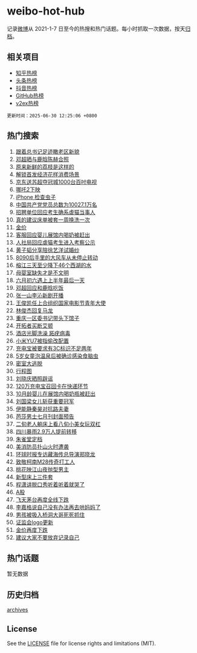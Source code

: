 # weibo-hot-hub

记录[微博](https://www.weibo.com)从 2021-1-7 日至今的热搜和热门话题。每小时抓取一次数据，按天[归档](archives)。

## 相关项目

- [知乎热榜](https://github.com/lonnyzhang423/zhihu-hot-hub)
- [头条热榜](https://github.com/lonnyzhang423/toutiao-hot-hub)
- [抖音热榜](https://github.com/lonnyzhang423/douyin-hot-hub)
- [GitHub热榜](https://github.com/lonnyzhang423/github-hot-hub)
- [v2ex热榜](https://github.com/lonnyzhang423/v2ex-hot-hub)


`更新时间：2025-06-30 12:25:06 +0800`

## 热门搜索

1. [跟着总书记足迹瞰老区新貌](https://m.weibo.cn/search?containerid=100103type%3D1%26t%3D10%26q%3D%23%E8%B7%9F%E7%9D%80%E6%80%BB%E4%B9%A6%E8%AE%B0%E8%B6%B3%E8%BF%B9%E7%9E%B0%E8%80%81%E5%8C%BA%E6%96%B0%E8%B2%8C%23&stream_entry_id=51&isnewpage=1&extparam=seat%3D1%26filter_type%3Drealtimehot%26stream_entry_id%3D51%26q%3D%2523%25E8%25B7%259F%25E7%259D%2580%25E6%2580%25BB%25E4%25B9%25A6%25E8%25AE%25B0%25E8%25B6%25B3%25E8%25BF%25B9%25E7%259E%25B0%25E8%2580%2581%25E5%258C%25BA%25E6%2596%25B0%25E8%25B2%258C%2523%26dgr%3D0%26cate%3D10103%26c_type%3D51%26pos%3D0%26display_time%3D1751257505%26pre_seqid%3D17512575051740160204163)
1. [邓超晒与鹿晗陈赫合照](https://m.weibo.cn/search?containerid=100103type%3D1%26t%3D10%26q%3D%23%E9%82%93%E8%B6%85%E6%99%92%E4%B8%8E%E9%B9%BF%E6%99%97%E9%99%88%E8%B5%AB%E5%90%88%E7%85%A7%23&stream_entry_id=31&isnewpage=1&extparam=seat%3D1%26stream_entry_id%3D31%26pos%3D0%26band_rank%3D1%26filter_type%3Drealtimehot%26q%3D%2523%25E9%2582%2593%25E8%25B6%2585%25E6%2599%2592%25E4%25B8%258E%25E9%25B9%25BF%25E6%2599%2597%25E9%2599%2588%25E8%25B5%25AB%25E5%2590%2588%25E7%2585%25A7%2523%26c_type%3D31%26flag%3D1%26realpos%3D1%26lcate%3D5001%26dgr%3D0%26cate%3D5001%26display_time%3D1751257505%26pre_seqid%3D17512575051740160204163)
1. [原来新鲜的荔枝是这样的](https://m.weibo.cn/search?containerid=100103type%3D1%26t%3D10%26q%3D%E5%8E%9F%E6%9D%A5%E6%96%B0%E9%B2%9C%E7%9A%84%E8%8D%94%E6%9E%9D%E6%98%AF%E8%BF%99%E6%A0%B7%E7%9A%84&stream_entry_id=31&isnewpage=1&extparam=seat%3D1%26stream_entry_id%3D31%26pos%3D1%26band_rank%3D2%26filter_type%3Drealtimehot%26q%3D%25E5%258E%259F%25E6%259D%25A5%25E6%2596%25B0%25E9%25B2%259C%25E7%259A%2584%25E8%258D%2594%25E6%259E%259D%25E6%2598%25AF%25E8%25BF%2599%25E6%25A0%25B7%25E7%259A%2584%26c_type%3D31%26flag%3D1%26realpos%3D2%26lcate%3D5001%26dgr%3D0%26cate%3D5001%26display_time%3D1751257505%26pre_seqid%3D17512575051740160204163)
1. [解锁首发经济花样消费场景](https://m.weibo.cn/search?containerid=100103type%3D1%26t%3D10%26q%3D%23%E8%A7%A3%E9%94%81%E9%A6%96%E5%8F%91%E7%BB%8F%E6%B5%8E%E8%8A%B1%E6%A0%B7%E6%B6%88%E8%B4%B9%E5%9C%BA%E6%99%AF%23&stream_entry_id=31&isnewpage=1&extparam=seat%3D1%26stream_entry_id%3D31%26pos%3D2%26band_rank%3D3%26filter_type%3Drealtimehot%26q%3D%2523%25E8%25A7%25A3%25E9%2594%2581%25E9%25A6%2596%25E5%258F%2591%25E7%25BB%258F%25E6%25B5%258E%25E8%258A%25B1%25E6%25A0%25B7%25E6%25B6%2588%25E8%25B4%25B9%25E5%259C%25BA%25E6%2599%25AF%2523%26c_type%3D31%26flag%3D0%26realpos%3D3%26lcate%3D5001%26dgr%3D0%26cate%3D5001%26display_time%3D1751257505%26pre_seqid%3D17512575051740160204163)
1. [京东送苏超夺冠城1000台百吋电视](https://m.weibo.cn/search?containerid=100103type%3D1%26t%3D10%26q%3D%23%E4%BA%AC%E4%B8%9C%E9%80%81%E8%8B%8F%E8%B6%85%E5%A4%BA%E5%86%A0%E5%9F%8E1000%E5%8F%B0%E7%99%BE%E5%90%8B%E7%94%B5%E8%A7%86%23&stream_entry_id=31&isnewpage=1&extparam=seat%3D1%26topic_ad%3D1%26q%3D%2523%25E4%25BA%25AC%25E4%25B8%259C%25E9%2580%2581%25E8%258B%258F%25E8%25B6%2585%25E5%25A4%25BA%25E5%2586%25A0%25E5%259F%258E1000%25E5%258F%25B0%25E7%2599%25BE%25E5%2590%258B%25E7%2594%25B5%25E8%25A7%2586%2523%26dgr%3D0%26is_ad_pos%3D1%26filter_type%3Drealtimehot%26pos%3D3%26c_type%3D31%26stream_entry_id%3D31%26adid%3D292372%26cate%3D5001%26lcate%3D5001%26band_rank%3D4%26display_time%3D1751257505%26pre_seqid%3D17512575051740160204163)
1. [哪吒2下映](https://m.weibo.cn/search?containerid=100103type%3D1%26t%3D10%26q%3D%23%E5%93%AA%E5%90%922%E4%B8%8B%E6%98%A0%23&stream_entry_id=31&isnewpage=1&extparam=seat%3D1%26stream_entry_id%3D31%26pos%3D4%26band_rank%3D4%26filter_type%3Drealtimehot%26q%3D%2523%25E5%2593%25AA%25E5%2590%25922%25E4%25B8%258B%25E6%2598%25A0%2523%26c_type%3D31%26flag%3D2%26realpos%3D4%26lcate%3D5001%26dgr%3D0%26cate%3D5001%26display_time%3D1751257505%26pre_seqid%3D17512575051740160204163)
1. [iPhone 检查虫子](https://m.weibo.cn/search?containerid=100103type%3D1%26t%3D10%26q%3DiPhone+%E6%A3%80%E6%9F%A5%E8%99%AB%E5%AD%90&stream_entry_id=31&isnewpage=1&extparam=seat%3D1%26stream_entry_id%3D31%26pos%3D5%26band_rank%3D5%26filter_type%3Drealtimehot%26q%3DiPhone%2520%25E6%25A3%2580%25E6%259F%25A5%25E8%2599%25AB%25E5%25AD%2590%26c_type%3D31%26flag%3D1%26realpos%3D5%26lcate%3D5001%26dgr%3D0%26cate%3D5001%26display_time%3D1751257505%26pre_seqid%3D17512575051740160204163)
1. [中国共产党党员总数为10027.1万名](https://m.weibo.cn/search?containerid=100103type%3D1%26t%3D10%26q%3D%23%E4%B8%AD%E5%9B%BD%E5%85%B1%E4%BA%A7%E5%85%9A%E5%85%9A%E5%91%98%E6%80%BB%E6%95%B0%E4%B8%BA10027.1%E4%B8%87%E5%90%8D%23&stream_entry_id=31&isnewpage=1&extparam=seat%3D1%26stream_entry_id%3D31%26pos%3D6%26band_rank%3D6%26filter_type%3Drealtimehot%26q%3D%2523%25E4%25B8%25AD%25E5%259B%25BD%25E5%2585%25B1%25E4%25BA%25A7%25E5%2585%259A%25E5%2585%259A%25E5%2591%2598%25E6%2580%25BB%25E6%2595%25B0%25E4%25B8%25BA10027.1%25E4%25B8%2587%25E5%2590%258D%2523%26c_type%3D31%26flag%3D1%26realpos%3D6%26lcate%3D5001%26dgr%3D0%26cate%3D5001%26display_time%3D1751257505%26pre_seqid%3D17512575051740160204163)
1. [招聘单位回应考生确系虐猫当事人](https://m.weibo.cn/search?containerid=100103type%3D1%26t%3D10%26q%3D%23%E6%8B%9B%E8%81%98%E5%8D%95%E4%BD%8D%E5%9B%9E%E5%BA%94%E8%80%83%E7%94%9F%E7%A1%AE%E7%B3%BB%E8%99%90%E7%8C%AB%E5%BD%93%E4%BA%8B%E4%BA%BA%23&stream_entry_id=31&isnewpage=1&extparam=seat%3D1%26stream_entry_id%3D31%26pos%3D7%26band_rank%3D7%26filter_type%3Drealtimehot%26q%3D%2523%25E6%258B%259B%25E8%2581%2598%25E5%258D%2595%25E4%25BD%258D%25E5%259B%259E%25E5%25BA%2594%25E8%2580%2583%25E7%2594%259F%25E7%25A1%25AE%25E7%25B3%25BB%25E8%2599%2590%25E7%258C%25AB%25E5%25BD%2593%25E4%25BA%258B%25E4%25BA%25BA%2523%26c_type%3D31%26flag%3D1%26realpos%3D7%26lcate%3D5001%26dgr%3D0%26cate%3D5001%26display_time%3D1751257505%26pre_seqid%3D17512575051740160204163)
1. [真的建议床单被套一周换洗一次](https://m.weibo.cn/search?containerid=100103type%3D1%26t%3D10%26q%3D%E7%9C%9F%E7%9A%84%E5%BB%BA%E8%AE%AE%E5%BA%8A%E5%8D%95%E8%A2%AB%E5%A5%97%E4%B8%80%E5%91%A8%E6%8D%A2%E6%B4%97%E4%B8%80%E6%AC%A1&stream_entry_id=31&isnewpage=1&extparam=seat%3D1%26stream_entry_id%3D31%26pos%3D8%26band_rank%3D8%26filter_type%3Drealtimehot%26q%3D%25E7%259C%259F%25E7%259A%2584%25E5%25BB%25BA%25E8%25AE%25AE%25E5%25BA%258A%25E5%258D%2595%25E8%25A2%25AB%25E5%25A5%2597%25E4%25B8%2580%25E5%2591%25A8%25E6%258D%25A2%25E6%25B4%2597%25E4%25B8%2580%25E6%25AC%25A1%26c_type%3D31%26flag%3D0%26realpos%3D8%26lcate%3D5001%26dgr%3D0%26cate%3D5001%26display_time%3D1751257505%26pre_seqid%3D17512575051740160204163)
1. [金价](https://m.weibo.cn/search?containerid=100103type%3D1%26t%3D10%26q%3D%E9%87%91%E4%BB%B7&stream_entry_id=31&isnewpage=1&extparam=seat%3D1%26stream_entry_id%3D31%26pos%3D9%26band_rank%3D9%26filter_type%3Drealtimehot%26q%3D%25E9%2587%2591%25E4%25BB%25B7%26c_type%3D31%26flag%3D0%26realpos%3D9%26lcate%3D5001%26dgr%3D0%26cate%3D5001%26display_time%3D1751257505%26pre_seqid%3D17512575051740160204163)
1. [客服回应婴儿展馆内喝奶被赶出](https://m.weibo.cn/search?containerid=100103type%3D1%26t%3D10%26q%3D%23%E5%AE%A2%E6%9C%8D%E5%9B%9E%E5%BA%94%E5%A9%B4%E5%84%BF%E5%B1%95%E9%A6%86%E5%86%85%E5%96%9D%E5%A5%B6%E8%A2%AB%E8%B5%B6%E5%87%BA%23&stream_entry_id=31&isnewpage=1&extparam=seat%3D1%26stream_entry_id%3D31%26pos%3D10%26band_rank%3D10%26filter_type%3Drealtimehot%26q%3D%2523%25E5%25AE%25A2%25E6%259C%258D%25E5%259B%259E%25E5%25BA%2594%25E5%25A9%25B4%25E5%2584%25BF%25E5%25B1%2595%25E9%25A6%2586%25E5%2586%2585%25E5%2596%259D%25E5%25A5%25B6%25E8%25A2%25AB%25E8%25B5%25B6%25E5%2587%25BA%2523%26c_type%3D31%26flag%3D1%26realpos%3D10%26lcate%3D5001%26dgr%3D0%26cate%3D5001%26display_time%3D1751257505%26pre_seqid%3D17512575051740160204163)
1. [人社局回应虐猫考生进入考察公示](https://m.weibo.cn/search?containerid=100103type%3D1%26t%3D10%26q%3D%23%E4%BA%BA%E7%A4%BE%E5%B1%80%E5%9B%9E%E5%BA%94%E8%99%90%E7%8C%AB%E8%80%83%E7%94%9F%E8%BF%9B%E5%85%A5%E8%80%83%E5%AF%9F%E5%85%AC%E7%A4%BA%23&stream_entry_id=31&isnewpage=1&extparam=seat%3D1%26stream_entry_id%3D31%26pos%3D11%26band_rank%3D11%26filter_type%3Drealtimehot%26q%3D%2523%25E4%25BA%25BA%25E7%25A4%25BE%25E5%25B1%2580%25E5%259B%259E%25E5%25BA%2594%25E8%2599%2590%25E7%258C%25AB%25E8%2580%2583%25E7%2594%259F%25E8%25BF%259B%25E5%2585%25A5%25E8%2580%2583%25E5%25AF%259F%25E5%2585%25AC%25E7%25A4%25BA%2523%26c_type%3D31%26flag%3D0%26realpos%3D11%26lcate%3D5001%26dgr%3D0%26cate%3D5001%26display_time%3D1751257505%26pre_seqid%3D17512575051740160204163)
1. [黄子韬分享陪徐艺洋试婚纱](https://m.weibo.cn/search?containerid=100103type%3D1%26t%3D10%26q%3D%23%E9%BB%84%E5%AD%90%E9%9F%AC%E5%88%86%E4%BA%AB%E9%99%AA%E5%BE%90%E8%89%BA%E6%B4%8B%E8%AF%95%E5%A9%9A%E7%BA%B1%23&stream_entry_id=31&isnewpage=1&extparam=seat%3D1%26stream_entry_id%3D31%26pos%3D12%26band_rank%3D12%26filter_type%3Drealtimehot%26q%3D%2523%25E9%25BB%2584%25E5%25AD%2590%25E9%259F%25AC%25E5%2588%2586%25E4%25BA%25AB%25E9%2599%25AA%25E5%25BE%2590%25E8%2589%25BA%25E6%25B4%258B%25E8%25AF%2595%25E5%25A9%259A%25E7%25BA%25B1%2523%26c_type%3D31%26flag%3D1%26realpos%3D12%26lcate%3D5001%26dgr%3D0%26cate%3D5001%26display_time%3D1751257505%26pre_seqid%3D17512575051740160204163)
1. [8090后手里的大风车从未停止转动](https://m.weibo.cn/search?containerid=100103type%3D1%26t%3D10%26q%3D%238090%E5%90%8E%E6%89%8B%E9%87%8C%E7%9A%84%E5%A4%A7%E9%A3%8E%E8%BD%A6%E4%BB%8E%E6%9C%AA%E5%81%9C%E6%AD%A2%E8%BD%AC%E5%8A%A8%23&stream_entry_id=31&isnewpage=1&extparam=seat%3D1%26stream_entry_id%3D31%26pos%3D13%26band_rank%3D13%26filter_type%3Drealtimehot%26q%3D%25238090%25E5%2590%258E%25E6%2589%258B%25E9%2587%258C%25E7%259A%2584%25E5%25A4%25A7%25E9%25A3%258E%25E8%25BD%25A6%25E4%25BB%258E%25E6%259C%25AA%25E5%2581%259C%25E6%25AD%25A2%25E8%25BD%25AC%25E5%258A%25A8%2523%26c_type%3D31%26flag%3D1%26realpos%3D13%26lcate%3D5001%26dgr%3D0%26cate%3D5001%26display_time%3D1751257505%26pre_seqid%3D17512575051740160204163)
1. [榕江三天至少降下46个西湖的水](https://m.weibo.cn/search?containerid=100103type%3D1%26t%3D10%26q%3D%23%E6%A6%95%E6%B1%9F%E4%B8%89%E5%A4%A9%E8%87%B3%E5%B0%91%E9%99%8D%E4%B8%8B46%E4%B8%AA%E8%A5%BF%E6%B9%96%E7%9A%84%E6%B0%B4%23&stream_entry_id=31&isnewpage=1&extparam=seat%3D1%26stream_entry_id%3D31%26pos%3D14%26band_rank%3D14%26filter_type%3Drealtimehot%26q%3D%2523%25E6%25A6%2595%25E6%25B1%259F%25E4%25B8%2589%25E5%25A4%25A9%25E8%2587%25B3%25E5%25B0%2591%25E9%2599%258D%25E4%25B8%258B46%25E4%25B8%25AA%25E8%25A5%25BF%25E6%25B9%2596%25E7%259A%2584%25E6%25B0%25B4%2523%26c_type%3D31%26flag%3D1%26realpos%3D14%26lcate%3D5001%26dgr%3D0%26cate%3D5001%26display_time%3D1751257505%26pre_seqid%3D17512575051740160204163)
1. [母婴室缺失才是不文明](https://m.weibo.cn/search?containerid=100103type%3D1%26t%3D10%26q%3D%E6%AF%8D%E5%A9%B4%E5%AE%A4%E7%BC%BA%E5%A4%B1%E6%89%8D%E6%98%AF%E4%B8%8D%E6%96%87%E6%98%8E&stream_entry_id=31&isnewpage=1&extparam=seat%3D1%26stream_entry_id%3D31%26pos%3D15%26band_rank%3D15%26filter_type%3Drealtimehot%26q%3D%25E6%25AF%258D%25E5%25A9%25B4%25E5%25AE%25A4%25E7%25BC%25BA%25E5%25A4%25B1%25E6%2589%258D%25E6%2598%25AF%25E4%25B8%258D%25E6%2596%2587%25E6%2598%258E%26c_type%3D31%26flag%3D1%26realpos%3D15%26lcate%3D5001%26dgr%3D0%26cate%3D5001%26display_time%3D1751257505%26pre_seqid%3D17512575051740160204163)
1. [六月初六遇上上半年最后一天](https://m.weibo.cn/search?containerid=100103type%3D1%26t%3D10%26q%3D%23%E5%85%AD%E6%9C%88%E5%88%9D%E5%85%AD%E9%81%87%E4%B8%8A%E4%B8%8A%E5%8D%8A%E5%B9%B4%E6%9C%80%E5%90%8E%E4%B8%80%E5%A4%A9%23&stream_entry_id=31&isnewpage=1&extparam=seat%3D1%26stream_entry_id%3D31%26pos%3D16%26band_rank%3D16%26filter_type%3Drealtimehot%26q%3D%2523%25E5%2585%25AD%25E6%259C%2588%25E5%2588%259D%25E5%2585%25AD%25E9%2581%2587%25E4%25B8%258A%25E4%25B8%258A%25E5%258D%258A%25E5%25B9%25B4%25E6%259C%2580%25E5%2590%258E%25E4%25B8%2580%25E5%25A4%25A9%2523%26c_type%3D31%26flag%3D0%26realpos%3D16%26lcate%3D5001%26dgr%3D0%26cate%3D5001%26display_time%3D1751257505%26pre_seqid%3D17512575051740160204163)
1. [邓超回应和鹿晗吃饭](https://m.weibo.cn/search?containerid=100103type%3D1%26t%3D10%26q%3D%23%E9%82%93%E8%B6%85%E5%9B%9E%E5%BA%94%E5%92%8C%E9%B9%BF%E6%99%97%E5%90%83%E9%A5%AD%23&stream_entry_id=31&isnewpage=1&extparam=seat%3D1%26stream_entry_id%3D31%26pos%3D17%26band_rank%3D17%26filter_type%3Drealtimehot%26q%3D%2523%25E9%2582%2593%25E8%25B6%2585%25E5%259B%259E%25E5%25BA%2594%25E5%2592%258C%25E9%25B9%25BF%25E6%2599%2597%25E5%2590%2583%25E9%25A5%25AD%2523%26c_type%3D31%26flag%3D2%26realpos%3D17%26lcate%3D5001%26dgr%3D0%26cate%3D5001%26display_time%3D1751257505%26pre_seqid%3D17512575051740160204163)
1. [张一山李沁新剧开播](https://m.weibo.cn/search?containerid=100103type%3D1%26t%3D10%26q%3D%23%E5%BC%A0%E4%B8%80%E5%B1%B1%E6%9D%8E%E6%B2%81%E6%96%B0%E5%89%A7%E5%BC%80%E6%92%AD%23&stream_entry_id=31&isnewpage=1&extparam=seat%3D1%26stream_entry_id%3D31%26pos%3D18%26band_rank%3D18%26filter_type%3Drealtimehot%26q%3D%2523%25E5%25BC%25A0%25E4%25B8%2580%25E5%25B1%25B1%25E6%259D%258E%25E6%25B2%2581%25E6%2596%25B0%25E5%2589%25A7%25E5%25BC%2580%25E6%2592%25AD%2523%26c_type%3D31%26flag%3D1%26realpos%3D18%26lcate%3D5001%26dgr%3D0%26cate%3D5001%26display_time%3D1751257505%26pre_seqid%3D17512575051740160204163)
1. [王俊凯任上合组织国家电影节青年大使](https://m.weibo.cn/search?containerid=100103type%3D1%26t%3D10%26q%3D%23%E7%8E%8B%E4%BF%8A%E5%87%AF%E4%BB%BB%E4%B8%8A%E5%90%88%E7%BB%84%E7%BB%87%E5%9B%BD%E5%AE%B6%E7%94%B5%E5%BD%B1%E8%8A%82%E9%9D%92%E5%B9%B4%E5%A4%A7%E4%BD%BF%23&stream_entry_id=31&isnewpage=1&extparam=seat%3D1%26stream_entry_id%3D31%26pos%3D19%26band_rank%3D19%26filter_type%3Drealtimehot%26q%3D%2523%25E7%258E%258B%25E4%25BF%258A%25E5%2587%25AF%25E4%25BB%25BB%25E4%25B8%258A%25E5%2590%2588%25E7%25BB%2584%25E7%25BB%2587%25E5%259B%25BD%25E5%25AE%25B6%25E7%2594%25B5%25E5%25BD%25B1%25E8%258A%2582%25E9%259D%2592%25E5%25B9%25B4%25E5%25A4%25A7%25E4%25BD%25BF%2523%26c_type%3D31%26flag%3D1%26realpos%3D19%26lcate%3D5001%26dgr%3D0%26cate%3D5001%26display_time%3D1751257505%26pre_seqid%3D17512575051740160204163)
1. [林俊杰回复马龙](https://m.weibo.cn/search?containerid=100103type%3D1%26t%3D10%26q%3D%23%E6%9E%97%E4%BF%8A%E6%9D%B0%E5%9B%9E%E5%A4%8D%E9%A9%AC%E9%BE%99%23&stream_entry_id=31&isnewpage=1&extparam=seat%3D1%26stream_entry_id%3D31%26pos%3D20%26band_rank%3D20%26filter_type%3Drealtimehot%26q%3D%2523%25E6%259E%2597%25E4%25BF%258A%25E6%259D%25B0%25E5%259B%259E%25E5%25A4%258D%25E9%25A9%25AC%25E9%25BE%2599%2523%26c_type%3D31%26flag%3D0%26realpos%3D20%26lcate%3D5001%26dgr%3D0%26cate%3D5001%26display_time%3D1751257505%26pre_seqid%3D17512575051740160204163)
1. [重庆一区委书记带头下馆子](https://m.weibo.cn/search?containerid=100103type%3D1%26t%3D10%26q%3D%23%E9%87%8D%E5%BA%86%E4%B8%80%E5%8C%BA%E5%A7%94%E4%B9%A6%E8%AE%B0%E5%B8%A6%E5%A4%B4%E4%B8%8B%E9%A6%86%E5%AD%90%23&stream_entry_id=31&isnewpage=1&extparam=seat%3D1%26stream_entry_id%3D31%26pos%3D21%26band_rank%3D21%26filter_type%3Drealtimehot%26q%3D%2523%25E9%2587%258D%25E5%25BA%2586%25E4%25B8%2580%25E5%258C%25BA%25E5%25A7%2594%25E4%25B9%25A6%25E8%25AE%25B0%25E5%25B8%25A6%25E5%25A4%25B4%25E4%25B8%258B%25E9%25A6%2586%25E5%25AD%2590%2523%26c_type%3D31%26flag%3D0%26realpos%3D21%26lcate%3D5001%26dgr%3D0%26cate%3D5001%26display_time%3D1751257505%26pre_seqid%3D17512575051740160204163)
1. [开拓者买断艾顿](https://m.weibo.cn/search?containerid=100103type%3D1%26t%3D10%26q%3D%23%E5%BC%80%E6%8B%93%E8%80%85%E4%B9%B0%E6%96%AD%E8%89%BE%E9%A1%BF%23&stream_entry_id=31&isnewpage=1&extparam=seat%3D1%26stream_entry_id%3D31%26pos%3D22%26band_rank%3D22%26filter_type%3Drealtimehot%26q%3D%2523%25E5%25BC%2580%25E6%258B%2593%25E8%2580%2585%25E4%25B9%25B0%25E6%2596%25AD%25E8%2589%25BE%25E9%25A1%25BF%2523%26c_type%3D31%26flag%3D1%26realpos%3D22%26lcate%3D5001%26dgr%3D0%26cate%3D5001%26display_time%3D1751257505%26pre_seqid%3D17512575051740160204163)
1. [酒店光脚洗澡 跖疣病毒](https://m.weibo.cn/search?containerid=100103type%3D1%26t%3D10%26q%3D%E9%85%92%E5%BA%97%E5%85%89%E8%84%9A%E6%B4%97%E6%BE%A1+%E8%B7%96%E7%96%A3%E7%97%85%E6%AF%92&stream_entry_id=31&isnewpage=1&extparam=seat%3D1%26stream_entry_id%3D31%26pos%3D23%26band_rank%3D23%26filter_type%3Drealtimehot%26q%3D%25E9%2585%2592%25E5%25BA%2597%25E5%2585%2589%25E8%2584%259A%25E6%25B4%2597%25E6%25BE%25A1%2520%25E8%25B7%2596%25E7%2596%25A3%25E7%2597%2585%25E6%25AF%2592%26c_type%3D31%26flag%3D1%26realpos%3D23%26lcate%3D5001%26dgr%3D0%26cate%3D5001%26display_time%3D1751257505%26pre_seqid%3D17512575051740160204163)
1. [小米YU7被指偷改配置](https://m.weibo.cn/search?containerid=100103type%3D1%26t%3D10%26q%3D%23%E5%B0%8F%E7%B1%B3YU7%E8%A2%AB%E6%8C%87%E5%81%B7%E6%94%B9%E9%85%8D%E7%BD%AE%23&stream_entry_id=31&isnewpage=1&extparam=seat%3D1%26stream_entry_id%3D31%26pos%3D24%26band_rank%3D24%26filter_type%3Drealtimehot%26q%3D%2523%25E5%25B0%258F%25E7%25B1%25B3YU7%25E8%25A2%25AB%25E6%258C%2587%25E5%2581%25B7%25E6%2594%25B9%25E9%2585%258D%25E7%25BD%25AE%2523%26c_type%3D31%26flag%3D1%26realpos%3D24%26lcate%3D5001%26dgr%3D0%26cate%3D5001%26display_time%3D1751257505%26pre_seqid%3D17512575051740160204163)
1. [充电宝被要求有3C标识不足两年](https://m.weibo.cn/search?containerid=100103type%3D1%26t%3D10%26q%3D%23%E5%85%85%E7%94%B5%E5%AE%9D%E8%A2%AB%E8%A6%81%E6%B1%82%E6%9C%893C%E6%A0%87%E8%AF%86%E4%B8%8D%E8%B6%B3%E4%B8%A4%E5%B9%B4%23&stream_entry_id=31&isnewpage=1&extparam=seat%3D1%26stream_entry_id%3D31%26pos%3D25%26band_rank%3D25%26filter_type%3Drealtimehot%26q%3D%2523%25E5%2585%2585%25E7%2594%25B5%25E5%25AE%259D%25E8%25A2%25AB%25E8%25A6%2581%25E6%25B1%2582%25E6%259C%25893C%25E6%25A0%2587%25E8%25AF%2586%25E4%25B8%258D%25E8%25B6%25B3%25E4%25B8%25A4%25E5%25B9%25B4%2523%26c_type%3D31%26flag%3D1%26realpos%3D25%26lcate%3D5001%26dgr%3D0%26cate%3D5001%26display_time%3D1751257505%26pre_seqid%3D17512575051740160204163)
1. [5岁女童泡温泉后被确诊感染食脑虫](https://m.weibo.cn/search?containerid=100103type%3D1%26t%3D10%26q%3D%235%E5%B2%81%E5%A5%B3%E7%AB%A5%E6%B3%A1%E6%B8%A9%E6%B3%89%E5%90%8E%E8%A2%AB%E7%A1%AE%E8%AF%8A%E6%84%9F%E6%9F%93%E9%A3%9F%E8%84%91%E8%99%AB%23&stream_entry_id=31&isnewpage=1&extparam=seat%3D1%26stream_entry_id%3D31%26pos%3D26%26band_rank%3D26%26filter_type%3Drealtimehot%26q%3D%25235%25E5%25B2%2581%25E5%25A5%25B3%25E7%25AB%25A5%25E6%25B3%25A1%25E6%25B8%25A9%25E6%25B3%2589%25E5%2590%258E%25E8%25A2%25AB%25E7%25A1%25AE%25E8%25AF%258A%25E6%2584%259F%25E6%259F%2593%25E9%25A3%259F%25E8%2584%2591%25E8%2599%25AB%2523%26c_type%3D31%26flag%3D0%26realpos%3D26%26lcate%3D5001%26dgr%3D0%26cate%3D5001%26display_time%3D1751257505%26pre_seqid%3D17512575051740160204163)
1. [密室大逃脱](https://m.weibo.cn/search?containerid=100103type%3D1%26t%3D10%26q%3D%E5%AF%86%E5%AE%A4%E5%A4%A7%E9%80%83%E8%84%B1&stream_entry_id=31&isnewpage=1&extparam=seat%3D1%26stream_entry_id%3D31%26pos%3D27%26band_rank%3D27%26filter_type%3Drealtimehot%26q%3D%25E5%25AF%2586%25E5%25AE%25A4%25E5%25A4%25A7%25E9%2580%2583%25E8%2584%25B1%26c_type%3D31%26flag%3D1%26realpos%3D27%26lcate%3D5001%26dgr%3D0%26cate%3D5001%26display_time%3D1751257505%26pre_seqid%3D17512575051740160204163)
1. [行程图](https://m.weibo.cn/search?containerid=100103type%3D1%26t%3D10%26q%3D%E8%A1%8C%E7%A8%8B%E5%9B%BE&stream_entry_id=31&isnewpage=1&extparam=seat%3D1%26stream_entry_id%3D31%26pos%3D28%26band_rank%3D28%26filter_type%3Drealtimehot%26q%3D%25E8%25A1%258C%25E7%25A8%258B%25E5%259B%25BE%26c_type%3D31%26flag%3D0%26realpos%3D28%26lcate%3D5001%26dgr%3D0%26cate%3D5001%26display_time%3D1751257505%26pre_seqid%3D17512575051740160204163)
1. [刘晓庆晒照辟谣](https://m.weibo.cn/search?containerid=100103type%3D1%26t%3D10%26q%3D%23%E5%88%98%E6%99%93%E5%BA%86%E6%99%92%E7%85%A7%E8%BE%9F%E8%B0%A3%23&stream_entry_id=31&isnewpage=1&extparam=seat%3D1%26stream_entry_id%3D31%26pos%3D29%26band_rank%3D29%26filter_type%3Drealtimehot%26q%3D%2523%25E5%2588%2598%25E6%2599%2593%25E5%25BA%2586%25E6%2599%2592%25E7%2585%25A7%25E8%25BE%259F%25E8%25B0%25A3%2523%26c_type%3D31%26flag%3D1%26realpos%3D29%26lcate%3D5001%26dgr%3D0%26cate%3D5001%26display_time%3D1751257505%26pre_seqid%3D17512575051740160204163)
1. [120万充电宝召回卡在快递环节](https://m.weibo.cn/search?containerid=100103type%3D1%26t%3D10%26q%3D%23120%E4%B8%87%E5%85%85%E7%94%B5%E5%AE%9D%E5%8F%AC%E5%9B%9E%E5%8D%A1%E5%9C%A8%E5%BF%AB%E9%80%92%E7%8E%AF%E8%8A%82%23&stream_entry_id=31&isnewpage=1&extparam=seat%3D1%26stream_entry_id%3D31%26pos%3D30%26band_rank%3D30%26filter_type%3Drealtimehot%26q%3D%2523120%25E4%25B8%2587%25E5%2585%2585%25E7%2594%25B5%25E5%25AE%259D%25E5%258F%25AC%25E5%259B%259E%25E5%258D%25A1%25E5%259C%25A8%25E5%25BF%25AB%25E9%2580%2592%25E7%258E%25AF%25E8%258A%2582%2523%26c_type%3D31%26flag%3D1%26realpos%3D30%26lcate%3D5001%26dgr%3D0%26cate%3D5001%26display_time%3D1751257505%26pre_seqid%3D17512575051740160204163)
1. [10月龄婴儿在展馆内喝奶瓶被赶出](https://m.weibo.cn/search?containerid=100103type%3D1%26t%3D10%26q%3D%2310%E6%9C%88%E9%BE%84%E5%A9%B4%E5%84%BF%E5%9C%A8%E5%B1%95%E9%A6%86%E5%86%85%E5%96%9D%E5%A5%B6%E7%93%B6%E8%A2%AB%E8%B5%B6%E5%87%BA%23&stream_entry_id=31&isnewpage=1&extparam=seat%3D1%26stream_entry_id%3D31%26pos%3D31%26band_rank%3D31%26filter_type%3Drealtimehot%26q%3D%252310%25E6%259C%2588%25E9%25BE%2584%25E5%25A9%25B4%25E5%2584%25BF%25E5%259C%25A8%25E5%25B1%2595%25E9%25A6%2586%25E5%2586%2585%25E5%2596%259D%25E5%25A5%25B6%25E7%2593%25B6%25E8%25A2%25AB%25E8%25B5%25B6%25E5%2587%25BA%2523%26c_type%3D31%26flag%3D0%26realpos%3D31%26lcate%3D5001%26dgr%3D0%26cate%3D5001%26display_time%3D1751257505%26pre_seqid%3D17512575051740160204163)
1. [刘国梁女儿斩获重要冠军](https://m.weibo.cn/search?containerid=100103type%3D1%26t%3D10%26q%3D%23%E5%88%98%E5%9B%BD%E6%A2%81%E5%A5%B3%E5%84%BF%E6%96%A9%E8%8E%B7%E9%87%8D%E8%A6%81%E5%86%A0%E5%86%9B%23&stream_entry_id=31&isnewpage=1&extparam=seat%3D1%26stream_entry_id%3D31%26pos%3D32%26band_rank%3D32%26filter_type%3Drealtimehot%26q%3D%2523%25E5%2588%2598%25E5%259B%25BD%25E6%25A2%2581%25E5%25A5%25B3%25E5%2584%25BF%25E6%2596%25A9%25E8%258E%25B7%25E9%2587%258D%25E8%25A6%2581%25E5%2586%25A0%25E5%2586%259B%2523%26c_type%3D31%26flag%3D0%26realpos%3D32%26lcate%3D5001%26dgr%3D0%26cate%3D5001%26display_time%3D1751257505%26pre_seqid%3D17512575051740160204163)
1. [伊能静秦昊对抗路夫妻](https://m.weibo.cn/search?containerid=100103type%3D1%26t%3D10%26q%3D%E4%BC%8A%E8%83%BD%E9%9D%99%E7%A7%A6%E6%98%8A%E5%AF%B9%E6%8A%97%E8%B7%AF%E5%A4%AB%E5%A6%BB&stream_entry_id=31&isnewpage=1&extparam=seat%3D1%26stream_entry_id%3D31%26pos%3D33%26band_rank%3D33%26filter_type%3Drealtimehot%26q%3D%25E4%25BC%258A%25E8%2583%25BD%25E9%259D%2599%25E7%25A7%25A6%25E6%2598%258A%25E5%25AF%25B9%25E6%258A%2597%25E8%25B7%25AF%25E5%25A4%25AB%25E5%25A6%25BB%26c_type%3D31%26flag%3D1%26realpos%3D33%26lcate%3D5001%26dgr%3D0%26cate%3D5001%26display_time%3D1751257505%26pre_seqid%3D17512575051740160204163)
1. [芭莎男士七月刊封面预告](https://m.weibo.cn/search?containerid=100103type%3D1%26t%3D10%26q%3D%23%E8%8A%AD%E8%8E%8E%E7%94%B7%E5%A3%AB%E4%B8%83%E6%9C%88%E5%88%8A%E5%B0%81%E9%9D%A2%E9%A2%84%E5%91%8A%23&stream_entry_id=31&isnewpage=1&extparam=seat%3D1%26stream_entry_id%3D31%26pos%3D34%26band_rank%3D34%26filter_type%3Drealtimehot%26q%3D%2523%25E8%258A%25AD%25E8%258E%258E%25E7%2594%25B7%25E5%25A3%25AB%25E4%25B8%2583%25E6%259C%2588%25E5%2588%258A%25E5%25B0%2581%25E9%259D%25A2%25E9%25A2%2584%25E5%2591%258A%2523%26c_type%3D31%26flag%3D1%26realpos%3D34%26lcate%3D5001%26dgr%3D0%26cate%3D5001%26display_time%3D1751257505%26pre_seqid%3D17512575051740160204163)
1. [二旬老人躺床上看八旬小美女玩双杠](https://m.weibo.cn/search?containerid=100103type%3D1%26t%3D10%26q%3D%E4%BA%8C%E6%97%AC%E8%80%81%E4%BA%BA%E8%BA%BA%E5%BA%8A%E4%B8%8A%E7%9C%8B%E5%85%AB%E6%97%AC%E5%B0%8F%E7%BE%8E%E5%A5%B3%E7%8E%A9%E5%8F%8C%E6%9D%A0&stream_entry_id=31&isnewpage=1&extparam=seat%3D1%26stream_entry_id%3D31%26pos%3D35%26band_rank%3D35%26filter_type%3Drealtimehot%26q%3D%25E4%25BA%258C%25E6%2597%25AC%25E8%2580%2581%25E4%25BA%25BA%25E8%25BA%25BA%25E5%25BA%258A%25E4%25B8%258A%25E7%259C%258B%25E5%2585%25AB%25E6%2597%25AC%25E5%25B0%258F%25E7%25BE%258E%25E5%25A5%25B3%25E7%258E%25A9%25E5%258F%258C%25E6%259D%25A0%26c_type%3D31%26flag%3D1%26realpos%3D35%26lcate%3D5001%26dgr%3D0%26cate%3D5001%26display_time%3D1751257505%26pre_seqid%3D17512575051740160204163)
1. [四川暴雨2.9万人提前转移](https://m.weibo.cn/search?containerid=100103type%3D1%26t%3D10%26q%3D%23%E5%9B%9B%E5%B7%9D%E6%9A%B4%E9%9B%A82.9%E4%B8%87%E4%BA%BA%E6%8F%90%E5%89%8D%E8%BD%AC%E7%A7%BB%23&stream_entry_id=31&isnewpage=1&extparam=seat%3D1%26stream_entry_id%3D31%26pos%3D36%26band_rank%3D36%26filter_type%3Drealtimehot%26q%3D%2523%25E5%259B%259B%25E5%25B7%259D%25E6%259A%25B4%25E9%259B%25A82.9%25E4%25B8%2587%25E4%25BA%25BA%25E6%258F%2590%25E5%2589%258D%25E8%25BD%25AC%25E7%25A7%25BB%2523%26c_type%3D31%26flag%3D0%26realpos%3D36%26lcate%3D5001%26dgr%3D0%26cate%3D5001%26display_time%3D1751257505%26pre_seqid%3D17512575051740160204163)
1. [朱雀堂定档](https://m.weibo.cn/search?containerid=100103type%3D1%26t%3D10%26q%3D%23%E6%9C%B1%E9%9B%80%E5%A0%82%E5%AE%9A%E6%A1%A3%23&stream_entry_id=31&isnewpage=1&extparam=seat%3D1%26stream_entry_id%3D31%26pos%3D37%26band_rank%3D37%26filter_type%3Drealtimehot%26q%3D%2523%25E6%259C%25B1%25E9%259B%2580%25E5%25A0%2582%25E5%25AE%259A%25E6%25A1%25A3%2523%26c_type%3D31%26flag%3D1%26realpos%3D37%26lcate%3D5001%26dgr%3D0%26cate%3D5001%26display_time%3D1751257505%26pre_seqid%3D17512575051740160204163)
1. [美消防员扑山火时遭袭](https://m.weibo.cn/search?containerid=100103type%3D1%26t%3D10%26q%3D%23%E7%BE%8E%E6%B6%88%E9%98%B2%E5%91%98%E6%89%91%E5%B1%B1%E7%81%AB%E6%97%B6%E9%81%AD%E8%A2%AD%23&stream_entry_id=31&isnewpage=1&extparam=seat%3D1%26stream_entry_id%3D31%26pos%3D38%26band_rank%3D38%26filter_type%3Drealtimehot%26q%3D%2523%25E7%25BE%258E%25E6%25B6%2588%25E9%2598%25B2%25E5%2591%2598%25E6%2589%2591%25E5%25B1%25B1%25E7%2581%25AB%25E6%2597%25B6%25E9%2581%25AD%25E8%25A2%25AD%2523%26c_type%3D31%26flag%3D0%26realpos%3D38%26lcate%3D5001%26dgr%3D0%26cate%3D5001%26display_time%3D1751257505%26pre_seqid%3D17512575051740160204163)
1. [环球时报专访藏海传总导演郑晓龙](https://m.weibo.cn/search?containerid=100103type%3D1%26t%3D10%26q%3D%23%E7%8E%AF%E7%90%83%E6%97%B6%E6%8A%A5%E4%B8%93%E8%AE%BF%E8%97%8F%E6%B5%B7%E4%BC%A0%E6%80%BB%E5%AF%BC%E6%BC%94%E9%83%91%E6%99%93%E9%BE%99%23&stream_entry_id=31&isnewpage=1&extparam=seat%3D1%26stream_entry_id%3D31%26pos%3D39%26band_rank%3D39%26filter_type%3Drealtimehot%26q%3D%2523%25E7%258E%25AF%25E7%2590%2583%25E6%2597%25B6%25E6%258A%25A5%25E4%25B8%2593%25E8%25AE%25BF%25E8%2597%258F%25E6%25B5%25B7%25E4%25BC%25A0%25E6%2580%25BB%25E5%25AF%25BC%25E6%25BC%2594%25E9%2583%2591%25E6%2599%2593%25E9%25BE%2599%2523%26c_type%3D31%26flag%3D1%26realpos%3D39%26lcate%3D5001%26dgr%3D0%26cate%3D5001%26display_time%3D1751257505%26pre_seqid%3D17512575051740160204163)
1. [致敬柯南M28传奇打工人](https://m.weibo.cn/search?containerid=100103type%3D1%26t%3D10%26q%3D%E8%87%B4%E6%95%AC%E6%9F%AF%E5%8D%97M28%E4%BC%A0%E5%A5%87%E6%89%93%E5%B7%A5%E4%BA%BA&stream_entry_id=31&isnewpage=1&extparam=seat%3D1%26stream_entry_id%3D31%26pos%3D40%26band_rank%3D40%26filter_type%3Drealtimehot%26q%3D%25E8%2587%25B4%25E6%2595%25AC%25E6%259F%25AF%25E5%258D%2597M28%25E4%25BC%25A0%25E5%25A5%2587%25E6%2589%2593%25E5%25B7%25A5%25E4%25BA%25BA%26c_type%3D31%26flag%3D1%26realpos%3D40%26lcate%3D5001%26dgr%3D0%26cate%3D5001%26display_time%3D1751257505%26pre_seqid%3D17512575051740160204163)
1. [桃花映江山夜抛型男主](https://m.weibo.cn/search?containerid=100103type%3D1%26t%3D10%26q%3D%E6%A1%83%E8%8A%B1%E6%98%A0%E6%B1%9F%E5%B1%B1%E5%A4%9C%E6%8A%9B%E5%9E%8B%E7%94%B7%E4%B8%BB&stream_entry_id=31&isnewpage=1&extparam=seat%3D1%26stream_entry_id%3D31%26pos%3D41%26band_rank%3D41%26filter_type%3Drealtimehot%26q%3D%25E6%25A1%2583%25E8%258A%25B1%25E6%2598%25A0%25E6%25B1%259F%25E5%25B1%25B1%25E5%25A4%259C%25E6%258A%259B%25E5%259E%258B%25E7%2594%25B7%25E4%25B8%25BB%26c_type%3D31%26flag%3D1%26realpos%3D41%26lcate%3D5001%26dgr%3D0%26cate%3D5001%26display_time%3D1751257505%26pre_seqid%3D17512575051740160204163)
1. [新型床上三件套](https://m.weibo.cn/search?containerid=100103type%3D1%26t%3D10%26q%3D%E6%96%B0%E5%9E%8B%E5%BA%8A%E4%B8%8A%E4%B8%89%E4%BB%B6%E5%A5%97&stream_entry_id=31&isnewpage=1&extparam=seat%3D1%26stream_entry_id%3D31%26pos%3D42%26band_rank%3D42%26filter_type%3Drealtimehot%26q%3D%25E6%2596%25B0%25E5%259E%258B%25E5%25BA%258A%25E4%25B8%258A%25E4%25B8%2589%25E4%25BB%25B6%25E5%25A5%2597%26c_type%3D31%26flag%3D1%26realpos%3D42%26lcate%3D5001%26dgr%3D0%26cate%3D5001%26display_time%3D1751257505%26pre_seqid%3D17512575051740160204163)
1. [程潇讲脱口秀听着听着就哭了](https://m.weibo.cn/search?containerid=100103type%3D1%26t%3D10%26q%3D%E7%A8%8B%E6%BD%87%E8%AE%B2%E8%84%B1%E5%8F%A3%E7%A7%80%E5%90%AC%E7%9D%80%E5%90%AC%E7%9D%80%E5%B0%B1%E5%93%AD%E4%BA%86&stream_entry_id=31&isnewpage=1&extparam=seat%3D1%26stream_entry_id%3D31%26pos%3D43%26band_rank%3D43%26filter_type%3Drealtimehot%26q%3D%25E7%25A8%258B%25E6%25BD%2587%25E8%25AE%25B2%25E8%2584%25B1%25E5%258F%25A3%25E7%25A7%2580%25E5%2590%25AC%25E7%259D%2580%25E5%2590%25AC%25E7%259D%2580%25E5%25B0%25B1%25E5%2593%25AD%25E4%25BA%2586%26c_type%3D31%26flag%3D1%26realpos%3D43%26lcate%3D5001%26dgr%3D0%26cate%3D5001%26display_time%3D1751257505%26pre_seqid%3D17512575051740160204163)
1. [A股](https://m.weibo.cn/search?containerid=100103type%3D1%26t%3D10%26q%3DA%E8%82%A1&stream_entry_id=31&isnewpage=1&extparam=seat%3D1%26stream_entry_id%3D31%26pos%3D44%26band_rank%3D44%26filter_type%3Drealtimehot%26q%3DA%25E8%2582%25A1%26c_type%3D31%26flag%3D1%26realpos%3D44%26lcate%3D5001%26dgr%3D0%26cate%3D5001%26display_time%3D1751257505%26pre_seqid%3D17512575051740160204163)
1. [飞天茅台再度全线下跌](https://m.weibo.cn/search?containerid=100103type%3D1%26t%3D10%26q%3D%23%E9%A3%9E%E5%A4%A9%E8%8C%85%E5%8F%B0%E5%86%8D%E5%BA%A6%E5%85%A8%E7%BA%BF%E4%B8%8B%E8%B7%8C%23&stream_entry_id=31&isnewpage=1&extparam=seat%3D1%26stream_entry_id%3D31%26pos%3D45%26band_rank%3D45%26filter_type%3Drealtimehot%26q%3D%2523%25E9%25A3%259E%25E5%25A4%25A9%25E8%258C%2585%25E5%258F%25B0%25E5%2586%258D%25E5%25BA%25A6%25E5%2585%25A8%25E7%25BA%25BF%25E4%25B8%258B%25E8%25B7%258C%2523%26c_type%3D31%26flag%3D1%26realpos%3D45%26lcate%3D5001%26dgr%3D0%26cate%3D5001%26display_time%3D1751257505%26pre_seqid%3D17512575051740160204163)
1. [李嘉格说自己没有办法再去哄妈妈了](https://m.weibo.cn/search?containerid=100103type%3D1%26t%3D10%26q%3D%23%E6%9D%8E%E5%98%89%E6%A0%BC%E8%AF%B4%E8%87%AA%E5%B7%B1%E6%B2%A1%E6%9C%89%E5%8A%9E%E6%B3%95%E5%86%8D%E5%8E%BB%E5%93%84%E5%A6%88%E5%A6%88%E4%BA%86%23&stream_entry_id=31&isnewpage=1&extparam=seat%3D1%26stream_entry_id%3D31%26pos%3D46%26band_rank%3D46%26filter_type%3Drealtimehot%26q%3D%2523%25E6%259D%258E%25E5%2598%2589%25E6%25A0%25BC%25E8%25AF%25B4%25E8%2587%25AA%25E5%25B7%25B1%25E6%25B2%25A1%25E6%259C%2589%25E5%258A%259E%25E6%25B3%2595%25E5%2586%258D%25E5%258E%25BB%25E5%2593%2584%25E5%25A6%2588%25E5%25A6%2588%25E4%25BA%2586%2523%26c_type%3D31%26flag%3D1%26realpos%3D46%26lcate%3D5001%26dgr%3D0%26cate%3D5001%26display_time%3D1751257505%26pre_seqid%3D17512575051740160204163)
1. [男孩被吸入桥洞大哥死死抓住](https://m.weibo.cn/search?containerid=100103type%3D1%26t%3D10%26q%3D%23%E7%94%B7%E5%AD%A9%E8%A2%AB%E5%90%B8%E5%85%A5%E6%A1%A5%E6%B4%9E%E5%A4%A7%E5%93%A5%E6%AD%BB%E6%AD%BB%E6%8A%93%E4%BD%8F%23&stream_entry_id=31&isnewpage=1&extparam=seat%3D1%26stream_entry_id%3D31%26pos%3D47%26band_rank%3D47%26filter_type%3Drealtimehot%26q%3D%2523%25E7%2594%25B7%25E5%25AD%25A9%25E8%25A2%25AB%25E5%2590%25B8%25E5%2585%25A5%25E6%25A1%25A5%25E6%25B4%259E%25E5%25A4%25A7%25E5%2593%25A5%25E6%25AD%25BB%25E6%25AD%25BB%25E6%258A%2593%25E4%25BD%258F%2523%26c_type%3D31%26flag%3D1%26realpos%3D47%26lcate%3D5001%26dgr%3D0%26cate%3D5001%26display_time%3D1751257505%26pre_seqid%3D17512575051740160204163)
1. [证监会logo更新](https://m.weibo.cn/search?containerid=100103type%3D1%26t%3D10%26q%3D%23%E8%AF%81%E7%9B%91%E4%BC%9Alogo%E6%9B%B4%E6%96%B0%23&stream_entry_id=31&isnewpage=1&extparam=seat%3D1%26stream_entry_id%3D31%26pos%3D48%26band_rank%3D48%26filter_type%3Drealtimehot%26q%3D%2523%25E8%25AF%2581%25E7%259B%2591%25E4%25BC%259Alogo%25E6%259B%25B4%25E6%2596%25B0%2523%26c_type%3D31%26flag%3D1%26realpos%3D48%26lcate%3D5001%26dgr%3D0%26cate%3D5001%26display_time%3D1751257505%26pre_seqid%3D17512575051740160204163)
1. [金价再度下跌](https://m.weibo.cn/search?containerid=100103type%3D1%26t%3D10%26q%3D%23%E9%87%91%E4%BB%B7%E5%86%8D%E5%BA%A6%E4%B8%8B%E8%B7%8C%23&stream_entry_id=31&isnewpage=1&extparam=seat%3D1%26stream_entry_id%3D31%26pos%3D49%26band_rank%3D49%26filter_type%3Drealtimehot%26q%3D%2523%25E9%2587%2591%25E4%25BB%25B7%25E5%2586%258D%25E5%25BA%25A6%25E4%25B8%258B%25E8%25B7%258C%2523%26c_type%3D31%26flag%3D1%26realpos%3D49%26lcate%3D5001%26dgr%3D0%26cate%3D5001%26display_time%3D1751257505%26pre_seqid%3D17512575051740160204163)
1. [建议大家不要放弃记录自己](https://m.weibo.cn/search?containerid=100103type%3D1%26t%3D10%26q%3D%23%E5%BB%BA%E8%AE%AE%E5%A4%A7%E5%AE%B6%E4%B8%8D%E8%A6%81%E6%94%BE%E5%BC%83%E8%AE%B0%E5%BD%95%E8%87%AA%E5%B7%B1%23&stream_entry_id=31&isnewpage=1&extparam=seat%3D1%26stream_entry_id%3D31%26pos%3D50%26band_rank%3D50%26filter_type%3Drealtimehot%26q%3D%2523%25E5%25BB%25BA%25E8%25AE%25AE%25E5%25A4%25A7%25E5%25AE%25B6%25E4%25B8%258D%25E8%25A6%2581%25E6%2594%25BE%25E5%25BC%2583%25E8%25AE%25B0%25E5%25BD%2595%25E8%2587%25AA%25E5%25B7%25B1%2523%26c_type%3D31%26flag%3D0%26realpos%3D50%26lcate%3D5001%26dgr%3D0%26cate%3D5001%26display_time%3D1751257505%26pre_seqid%3D17512575051740160204163)

## 热门话题

暂无数据

## 历史归档

[archives](archives)

## License

See the [LICENSE](LICENSE) file for license rights and limitations (MIT).
